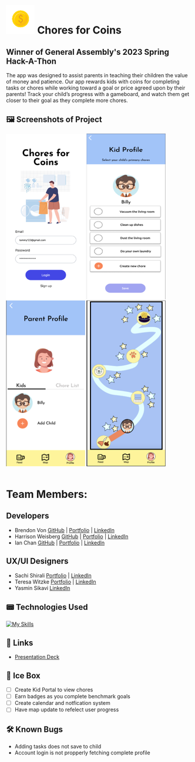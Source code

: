# <img src='./public/assets/Chore_coin.svg' > Chores for Coins

## Winner of General Assembly's 2023 Spring Hack-A-Thon

The app was designed to assist parents in teaching their children the value of money and patience. Our app rewards kids with coins for completing tasks or chores while working toward a goal or price agreed upon by their parents! Track your child’s progress with a gameboard, and watch them get closer to their goal as they complete more chores. 


## :framed_picture: **Screenshots of Project**
<img height='450px' width="215px" src='./public/assets/screenShot4.png' >
<img height='450px' width="215px" src='./public/assets/screenShot1.png' >
<img height='450px' width="215px" src='./public/assets/screenShot2.png' >
<img height='450px' width="215px" src='./public/assets/screenShot3.png' >
<br />
<br />

# Team Members:
## Developers
- Brendon Von <a href='https://github.com/brendonvan'>GitHub</a> | <a href='https://brendonvan.dev/'>Portfolio</a> | <a href='https://www.linkedin.com/in/brendon-van/'>LinkedIn</a>  
- Harrison Weisberg <a href='https://github.com/hpweisberg'>GitHub</a> | <a href='https://harrisonweisberg.com/'>Portfolio</a> | <a href='https://www.linkedin.com/in/harrisonweisberg/'>LinkedIn</a>  
- Ian Chan <a href='https://github.com/ianchan3'>GitHub</a> | <a href='https://www.ianchanportfolio.com/'>Portfolio</a> | <a href='https://www.linkedin.com/in/ianchan-/'>LinkedIn</a>  

## UX/UI Designers
- Sachi Shirali <a href='https://www.sachishirali.com/'>Portfolio</a> | <a href='https://www.linkedin.com/in/sachi-shirali/'>LinkedIn</a>  
- Teresa Witzke <a href='https://www.teresakaelyn.com/'>Portfolio</a> | <a href='https://www.linkedin.com/in/teresa-witzke/'>LinkedIn</a>  
- Yasmin Sikavi <a href='https://www.linkedin.com/in/yasmin-sikavi/'>LinkedIn</a>  

## :pager: **Technologies Used**

[![My Skills](https://skillicons.dev/icons?i=js,html,css,mongodb,express,react,nodejs,git,github,vscode,redux)](https://skillicons.dev)

## :link: **Links**

- <a href='https://docs.google.com/presentation/d/10Anec0pa49OKI8k84iQb2XyztkQjf_X3dDNwyaI-VOM/edit?usp=sharing'>Presentation Deck</a>

## 🧊 Ice Box

- [ ] Create Kid Portal to view chores
- [ ] Earn badges as you complete benchmark goals
- [ ] Create calendar and notfication system
- [ ] Have map update to refelect user progress

## 🛠️ Known Bugs

- Adding tasks does not save to child
- Account login is not propperly fetching complete profile
